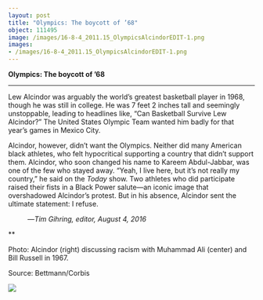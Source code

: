 ```yaml
---
layout: post
title: "Olympics: The boycott of ’68"
object: 111495
image: /images/16-8-4_2011.15_OlympicsAlcindorEDIT-1.png
images:
- /images/16-8-4_2011.15_OlympicsAlcindorEDIT-1.png
---
```

**Olympics: The boycott of ’68**

****

Lew Alcindor was arguably the world’s greatest basketball player in 1968, though he was still in college. He was 7 feet 2 inches tall and seemingly unstoppable, leading to headlines like, “Can Basketball Survive Lew Alcindor?” The United States Olympic Team wanted him badly for that year’s games in Mexico City. 

Alcindor, however, didn’t want the Olympics. Neither did many American black athletes, who felt hypocritical supporting a country that didn’t support them. Alcindor, who soon changed his name to Kareem Abdul-Jabbar, was one of the few who stayed away. “Yeah, I live here, but it’s not really my country,” he said on the *Today* show. Two athletes who did participate raised their fists in a Black Power salute—an iconic image that overshadowed Alcindor’s protest. But in his absence, Alcindor sent the ultimate statement: I refuse. 

          —*Tim Gihring, editor, August 4, 2016*

**

Photo: Alcindor (right) discussing racism with Muhammad Ali (center) and Bill Russell in 1967.

Source: Bettmann/Corbis

![]({{siteurl.base}}/images/16-8-4_2011.15_OlympicsAlcindorEDIT-1.png)
